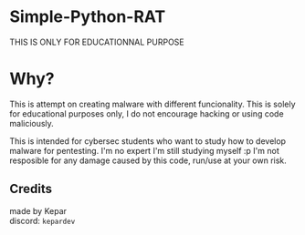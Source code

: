# Simple-Python-RAT
THIS IS ONLY FOR EDUCATIONNAL PURPOSE

# Why?
This is attempt on creating malware with different funcionality. This is solely for educational purposes only, I do not encourage hacking or using code maliciously.

This is intended for cybersec students who want to study how to develop malware for pentesting. I'm no expert I'm still studying myself :p I'm not resposible for any damage caused by this code, run/use at your own risk.

## Credits
made by Kepar </br>
discord: `kepardev`
